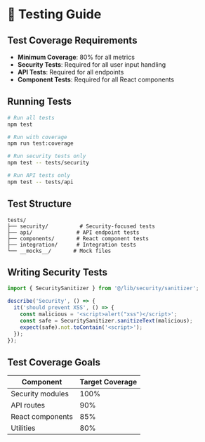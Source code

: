 # 🧪 Testing Guide

## Test Coverage Requirements

- **Minimum Coverage**: 80% for all metrics
- **Security Tests**: Required for all user input handling
- **API Tests**: Required for all endpoints
- **Component Tests**: Required for all React components

## Running Tests

```bash
# Run all tests
npm test

# Run with coverage
npm run test:coverage

# Run security tests only
npm test -- tests/security

# Run API tests only
npm test -- tests/api
```

## Test Structure

```
tests/
├── security/          # Security-focused tests
├── api/              # API endpoint tests
├── components/       # React component tests
├── integration/      # Integration tests
└── __mocks__/       # Mock files
```

## Writing Security Tests

```typescript
import { SecuritySanitizer } from '@/lib/security/sanitizer';

describe('Security', () => {
  it('should prevent XSS', () => {
    const malicious = '<script>alert("xss")</script>';
    const safe = SecuritySanitizer.sanitizeText(malicious);
    expect(safe).not.toContain('<script>');
  });
});
```

## Test Coverage Goals

| Component | Target Coverage |
|-----------|----------------|
| Security modules | 100% |
| API routes | 90% |
| React components | 85% |
| Utilities | 80% |